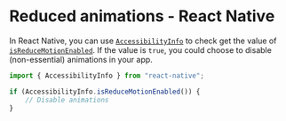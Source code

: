 # Reduced animations - React Native

In React Native, you can use [`AccessibilityInfo`](https://reactnative.dev/docs/accessibilityinfo) to check get the value of [`isReduceMotionEnabled`](https://reactnative.dev/docs/accessibilityinfo#isreducemotionenabled). If the value is `true`, you could choose to disable (non-essential) animations in your app.

```jsx
import { AccessibilityInfo } from "react-native";

if (AccessibilityInfo.isReduceMotionEnabled()) {
    // Disable animations
}
```
